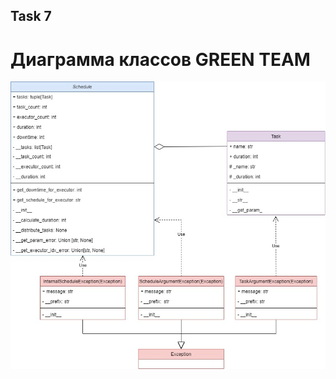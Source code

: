 ## Task 7
# Диаграмма классов GREEN TEAM

![Диаграмма классов по ленточному определителю](image/green%20team.jpg)